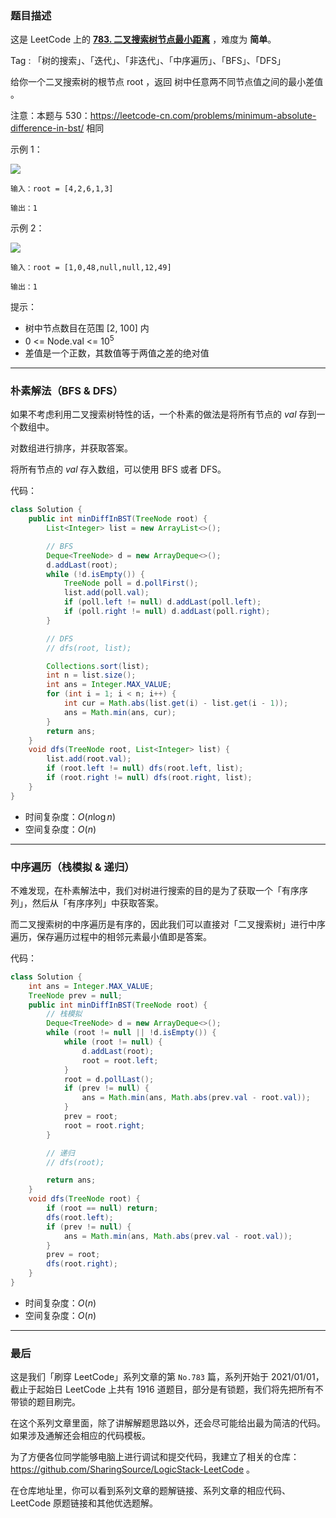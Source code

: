 ### 题目描述

这是 LeetCode 上的 **[783. 二叉搜索树节点最小距离](https://leetcode-cn.com/problems/minimum-distance-between-bst-nodes/solution/gong-shui-san-xie-yi-ti-san-jie-shu-de-s-7r17/)** ，难度为 **简单**。

Tag : 「树的搜索」、「迭代」、「非迭代」、「中序遍历」、「BFS」、「DFS」




给你一个二叉搜索树的根节点 root ，返回 树中任意两不同节点值之间的最小差值 。

注意：本题与 530：https://leetcode-cn.com/problems/minimum-absolute-difference-in-bst/ 相同

示例 1：

![](https://assets.leetcode.com/uploads/2021/02/05/bst1.jpg)

```
输入：root = [4,2,6,1,3]

输出：1
```
示例 2：

![](https://assets.leetcode.com/uploads/2021/02/05/bst2.jpg)

```
输入：root = [1,0,48,null,null,12,49]

输出：1
```

提示：
* 树中节点数目在范围 [2, 100] 内
* 0 <= Node.val <= $10^5$
* 差值是一个正数，其数值等于两值之差的绝对值

---

### 朴素解法（BFS & DFS）

如果不考虑利用二叉搜索树特性的话，一个朴素的做法是将所有节点的 $val$ 存到一个数组中。

对数组进行排序，并获取答案。

将所有节点的 $val$ 存入数组，可以使用 BFS 或者 DFS。

代码：
```java []
class Solution {
    public int minDiffInBST(TreeNode root) {
        List<Integer> list = new ArrayList<>();

        // BFS
        Deque<TreeNode> d = new ArrayDeque<>();
        d.addLast(root);
        while (!d.isEmpty()) {
            TreeNode poll = d.pollFirst();
            list.add(poll.val);
            if (poll.left != null) d.addLast(poll.left);
            if (poll.right != null) d.addLast(poll.right);
        }

        // DFS
        // dfs(root, list);

        Collections.sort(list);
        int n = list.size();
        int ans = Integer.MAX_VALUE;
        for (int i = 1; i < n; i++) {
            int cur = Math.abs(list.get(i) - list.get(i - 1));
            ans = Math.min(ans, cur);
        }
        return ans;
    }
    void dfs(TreeNode root, List<Integer> list) {
        list.add(root.val);
        if (root.left != null) dfs(root.left, list);
        if (root.right != null) dfs(root.right, list);
    }
}
```
* 时间复杂度：$O(n\log{n})$
* 空间复杂度：$O(n)$

***

### 中序遍历（栈模拟 & 递归）

不难发现，在朴素解法中，我们对树进行搜索的目的是为了获取一个「有序序列」，然后从「有序序列」中获取答案。

而二叉搜索树的中序遍历是有序的，因此我们可以直接对「二叉搜索树」进行中序遍历，保存遍历过程中的相邻元素最小值即是答案。

代码：
```java []
class Solution {
    int ans = Integer.MAX_VALUE;
    TreeNode prev = null;
    public int minDiffInBST(TreeNode root) {
        // 栈模拟
        Deque<TreeNode> d = new ArrayDeque<>();
        while (root != null || !d.isEmpty()) {
            while (root != null) {
                d.addLast(root);
                root = root.left;
            }
            root = d.pollLast();
            if (prev != null) {
                ans = Math.min(ans, Math.abs(prev.val - root.val));
            }
            prev = root;
            root = root.right;
        }

        // 递归
        // dfs(root);

        return ans;
    }
    void dfs(TreeNode root) {
        if (root == null) return;
        dfs(root.left);
        if (prev != null) {
            ans = Math.min(ans, Math.abs(prev.val - root.val));
        } 
        prev = root;
        dfs(root.right);
    }
}
```
* 时间复杂度：$O(n)$
* 空间复杂度：$O(n)$

---

### 最后

这是我们「刷穿 LeetCode」系列文章的第 `No.783` 篇，系列开始于 2021/01/01，截止于起始日 LeetCode 上共有 1916 道题目，部分是有锁题，我们将先把所有不带锁的题目刷完。

在这个系列文章里面，除了讲解解题思路以外，还会尽可能给出最为简洁的代码。如果涉及通解还会相应的代码模板。

为了方便各位同学能够电脑上进行调试和提交代码，我建立了相关的仓库：https://github.com/SharingSource/LogicStack-LeetCode 。

在仓库地址里，你可以看到系列文章的题解链接、系列文章的相应代码、LeetCode 原题链接和其他优选题解。

